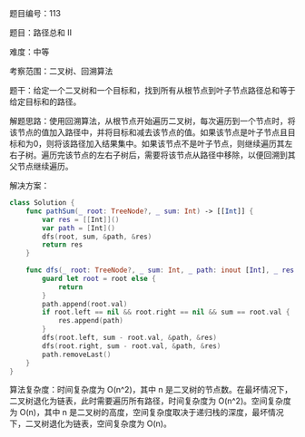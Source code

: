 题目编号：113

题目：路径总和 II

难度：中等

考察范围：二叉树、回溯算法

题干：给定一个二叉树和一个目标和，找到所有从根节点到叶子节点路径总和等于给定目标和的路径。

解题思路：使用回溯算法，从根节点开始遍历二叉树，每次遍历到一个节点时，将该节点的值加入路径中，并将目标和减去该节点的值。如果该节点是叶子节点且目标和为0，则将该路径加入结果集中。如果该节点不是叶子节点，则继续遍历其左右子树。遍历完该节点的左右子树后，需要将该节点从路径中移除，以便回溯到其父节点继续遍历。

解决方案：

```swift
class Solution {
    func pathSum(_ root: TreeNode?, _ sum: Int) -> [[Int]] {
        var res = [[Int]]()
        var path = [Int]()
        dfs(root, sum, &path, &res)
        return res
    }
    
    func dfs(_ root: TreeNode?, _ sum: Int, _ path: inout [Int], _ res: inout [[Int]]) {
        guard let root = root else {
            return
        }
        path.append(root.val)
        if root.left == nil && root.right == nil && sum == root.val {
            res.append(path)
        }
        dfs(root.left, sum - root.val, &path, &res)
        dfs(root.right, sum - root.val, &path, &res)
        path.removeLast()
    }
}
```

算法复杂度：时间复杂度为 O(n^2)，其中 n 是二叉树的节点数。在最坏情况下，二叉树退化为链表，此时需要遍历所有路径，时间复杂度为 O(n^2)。空间复杂度为 O(n)，其中 n 是二叉树的高度，空间复杂度取决于递归栈的深度，最坏情况下，二叉树退化为链表，空间复杂度为 O(n)。